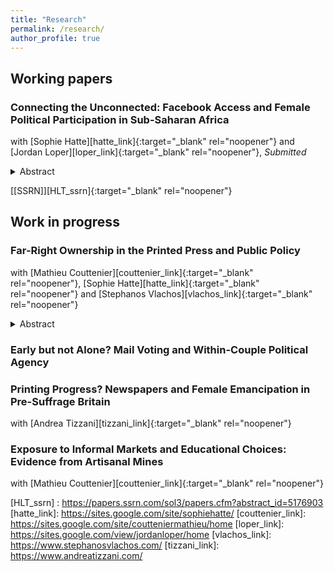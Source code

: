```yaml
---
title: "Research"
permalink: /research/
author_profile: true
---
```


## Working papers 

### Connecting the Unconnected: Facebook Access and Female Political Participation in Sub-Saharan Africa
with [Sophie Hatte][hatte_link]{:target="_blank" rel="noopener"} and [Jordan Loper][loper_link]{:target="_blank" rel="noopener"}, *Submitted* 

<style>
  .line-break {
    margin-bottom: 0.5px; /* Adjust the value to control the size of the space after the line break */
  }
</style>
<details>
<summary>Abstract </summary>
<div style="text-align: justify">
<small>
Can social media help promote female access to political positions? Using data from 8,814 parliamentary races across 17 sub-Saharan African countries, we explore this question in a context of significant political underrepresentation of women and rising Facebook penetration over the past decade. We leverage the staggered introduction of Facebook's Free Basics--i.e., free access to Facebook through partner mobile operators--across constituencies and time, documenting the success of this connectivity shock and its subsequent effect on female political representation. We find that the availability of Facebook's Free Basics significantly increases the election of female candidates, but only after one electoral cycle. This effect is driven by female candidates endorsed by established political parties and running for the first time. Uncovering the underlying mechanisms, we document a large, positive relationship between social media use and egalitarian gender norms, particularly regarding women in politics. Examining users' online network structures, we show that this association is driven by exposure to diverse and progressive content, and that such online connections are key to Free Basics' electoral impact. Finally, we find that Free Basics' effect is contingent on the presence of fair elections but is amplified where traditional press freedom is limited </small> <br><br>

</div>
</details>

[\[SSRN\]][HLT_ssrn]{:target="_blank" rel="noopener"}


## Work in progress

### Far-Right Ownership in the Printed Press and Public Policy
with [Mathieu Couttenier][couttenier_link]{:target="_blank" rel="noopener"}, [Sophie Hatte][hatte_link]{:target="_blank" rel="noopener"} and [Stephanos Vlachos][vlachos_link]{:target="_blank" rel="noopener"}

<style>
  .line-break {
    margin-bottom: 0.5px; /* Adjust the value to control the size of the space after the line break */
  }
</style>
<details>
<summary>Abstract </summary>
<div style="text-align: justify">
<small>
Newspapers shape the beliefs and attitudes of citizens, creating room for politicians to extract a large political dividend of controlling the press.  By studying the take-over of one of the most important newspapers in Switzerland (the <i>Bazler Zeitung</i>) in 2010 by a prominent figure of the Swiss right-wing populist party (Swiss People’s Party, SVP), we estimate how politically motivated ownership in the media industry affects preferences towards public policy. By collecting the universe of news articles published in German-speaking Switzerland since 2006 by 7 leading daily newspapers, we show that, following the take-over, the editorial-line of the <i>Bazler Zeitung</i> converged towards the platform of the SVP. This convergence is particularly strong in weeks preceding important electoral events. In addition, we document endogenous responses in content production by the <i>Bazler Zeitung</i>’s competitors. Leveraging Switzerland’s referendum system on public policy issues, we measure alignment with political parties on policy preferences at the municipality level for 145 referendums over the 2002-2023 period. We show that the take-over significantly increased turnout and alignment with the SVP in municipalities where the <i>Bazler Zeitung</i> was circulating prior to it. </small> <br><br>
</div>
</details>

### Early but not Alone? Mail Voting and Within-Couple Political Agency 


### Printing Progress? Newspapers and Female Emancipation in Pre-Suffrage Britain
with [Andrea Tizzani][tizzani_link]{:target="_blank" rel="noopener"}

### Exposure to Informal Markets and Educational Choices: Evidence from Artisanal Mines
with [Mathieu Couttenier][couttenier_link]{:target="_blank" rel="noopener"}


[HLT_ssrn] : https://papers.ssrn.com/sol3/papers.cfm?abstract_id=5176903
[hatte_link]: https://sites.google.com/site/sophiehatte/
[couttenier_link]: https://sites.google.com/site/coutteniermathieu/home
[loper_link]: https://sites.google.com/view/jordanloper/home
[vlachos_link]: https://www.stephanosvlachos.com/
[tizzani_link]: https://www.andreatizzani.com/
